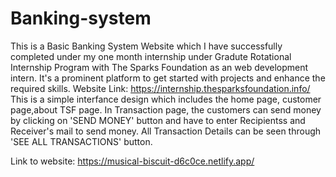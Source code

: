 # Banking-system
This is a Basic Banking System Website which I have successfully completed under my one month internship under Gradute Rotational Internship Program with The Sparks Foundation as an web development intern. It's a prominent platform to get started with projects and enhance the required skills. Website Link: https://internship.thesparksfoundation.info/ This is a simple interfance design which includes the home page, customer page,about TSF page. In Transaction page, the customers can send money by clicking on 'SEND MONEY' button and have to enter Recipientss and Receiver's mail to send money. All Transaction Details can be seen through 'SEE ALL TRANSACTIONS' button.

Link to website: https://musical-biscuit-d6c0ce.netlify.app/
